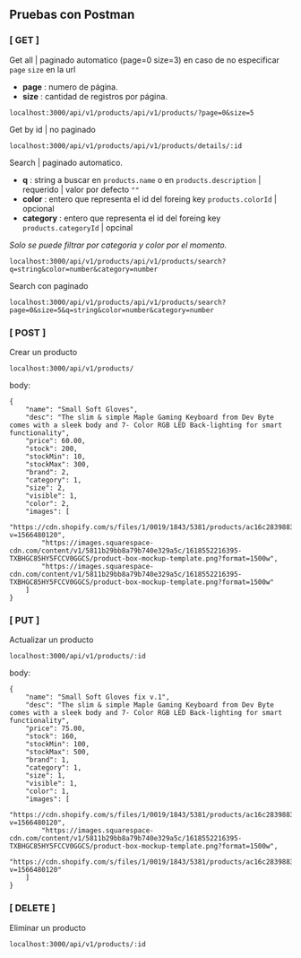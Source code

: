 ## Pruebas con Postman

### [ GET ]
Get all | paginado automatico (page=0 size=3) en caso de no especificar `page` `size` en la url 
* **page** : numero de página.
* **size** : cantidad de registros por página.
```
localhost:3000/api/v1/products/api/v1/products/?page=0&size=5
```

Get by id | no paginado
```
localhost:3000/api/v1/products/api/v1/products/details/:id
```

Search | paginado automatico.
* **q** : string a buscar en `products.name` o en `products.description` | requerido | valor por defecto `""`
* **color** : entero que representa el id del foreing key `products.colorId` | opcional
* **category** : entero que representa el id del foreing key `products.categoryId` | opcinal

*Solo se puede filtrar por categoria y color por el momento.*
```
localhost:3000/api/v1/products/api/v1/products/search?q=string&color=number&category=number
```

Search con paginado
```
localhost:3000/api/v1/products/api/v1/products/search?page=0&size=5&q=string&color=number&category=number
```

### [ POST ]
Crear un producto
```
localhost:3000/api/v1/products/
```

body:
```
{
    "name": "Small Soft Gloves",
    "desc": "The slim & simple Maple Gaming Keyboard from Dev Byte comes with a sleek body and 7- Color RGB LED Back-lighting for smart functionality",
    "price": 60.00,
    "stock": 200,
    "stockMin": 10,
    "stockMax": 300,
    "brand": 2,
    "category": 1,
    "size": 2,
    "visible": 1,
    "color": 2,
    "images": [
        "https://cdn.shopify.com/s/files/1/0019/1843/5381/products/ac16c283988397.5d4d47cb151e9_2000x.jpg?v=1566480120",
        "https://images.squarespace-cdn.com/content/v1/5811b29bb8a79b740e329a5c/1618552216395-TXBHGC85HY5FCCV0GGCS/product-box-mockup-template.png?format=1500w",
        "https://images.squarespace-cdn.com/content/v1/5811b29bb8a79b740e329a5c/1618552216395-TXBHGC85HY5FCCV0GGCS/product-box-mockup-template.png?format=1500w"
    ]
}
```

### [ PUT ]
Actualizar un producto
```
localhost:3000/api/v1/products/:id
```

body:
```
{
    "name": "Small Soft Gloves fix v.1",
    "desc": "The slim & simple Maple Gaming Keyboard from Dev Byte comes with a sleek body and 7- Color RGB LED Back-lighting for smart functionality",
    "price": 75.00,
    "stock": 160,
    "stockMin": 100,
    "stockMax": 500,
    "brand": 1,
    "category": 1,
    "size": 1,
    "visible": 1,
    "color": 1,
    "images": [
        "https://cdn.shopify.com/s/files/1/0019/1843/5381/products/ac16c283988397.5d4d47cb151e9_2000x.jpg?v=1566480120",
        "https://images.squarespace-cdn.com/content/v1/5811b29bb8a79b740e329a5c/1618552216395-TXBHGC85HY5FCCV0GGCS/product-box-mockup-template.png?format=1500w",
        "https://cdn.shopify.com/s/files/1/0019/1843/5381/products/ac16c283988397.5d4d47cb151e9_2000x.jpg?v=1566480120"
    ]
}
```

### [ DELETE ]
Eliminar un producto
```
localhost:3000/api/v1/products/:id
```